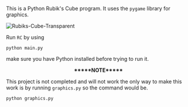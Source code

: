 This is a Python Rubik's Cube program. It uses the `pygame` library for graphics.

![Rubiks-Cube-Transparent](https://github.com/user-attachments/assets/4596d04c-c52c-4227-bc52-a5d7ca4b98c6)

Run `RC` by using
```shell
python main.py
```
make sure you have Python installed before trying to run it.

<p align="center">
<b>*****NOTE*****</b>
</p>

This project is not completed and will not work the only way to make this work is by running `graphics.py` so the command would be.
```shell
python graphics.py
```
